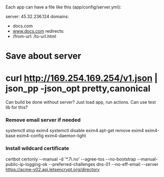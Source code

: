 Each app can have a file like this (app/config/server.yml):

server: 45.32.236.124
domains:
  - docs.com
  - www.docs.com
redirects:
  - /from-url: /to-url.html


# Save about server
# curl http://169.254.169.254/v1.json | json_pp -json_opt pretty,canonical


Can build be done without server? Just load app, run actions. Can use test lib for this?

### Remove email server if needed
systemctl stop exim4
systemctl disable exim4
apt-get remove exim4 exim4-base exim4-config exim4-daemon-light

### Install wildcard certificate
certbot certonly --manual -d '*.7i.no' --agree-tos --no-bootstrap --manual-public-ip-logging-ok --preferred-challenges dns-01 --no-eff-email --server https://acme-v02.api.letsencrypt.org/directory
